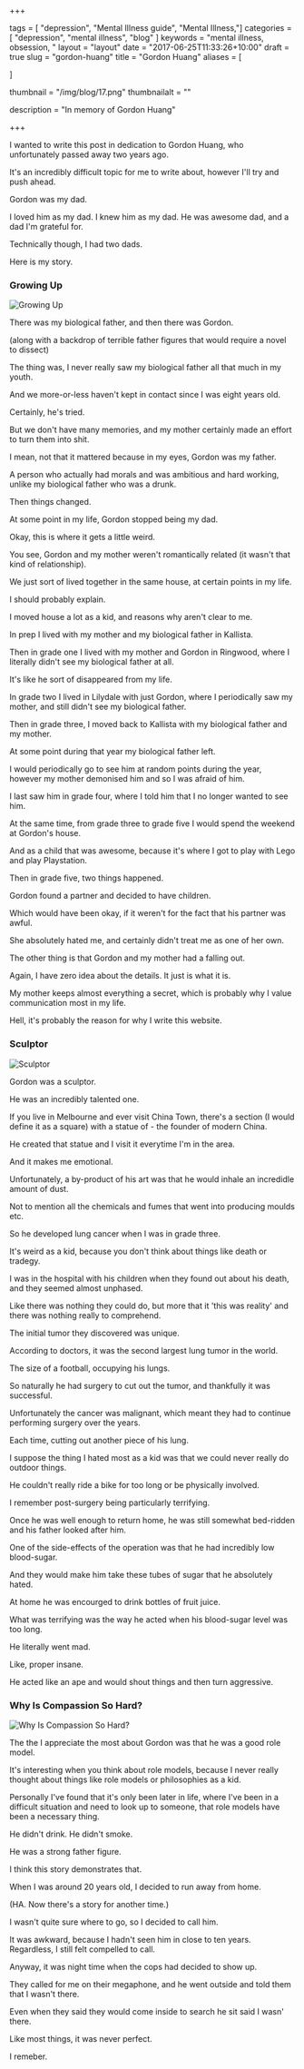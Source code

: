 +++

tags = [ "depression", "Mental Illness guide", "Mental Illness,"]
categories = [ "depression", "mental illness", "blog" ]
keywords = "mental illness, obsession, " 
layout = "layout"
date = "2017-06-25T11:33:26+10:00"
draft = true
slug = "gordon-huang"
title = "Gordon Huang"
aliases = [

]

thumbnail = "/img/blog/17.png"
thumbnailalt = ""

description = "In memory of Gordon Huang"

+++

<!-- 
On growing Up With Two Fathers
-->

I wanted to write this post in dedication to Gordon Huang, who unfortunately passed away two years ago. 

It's an incredibly difficult topic for me to write about, however I'll try and push ahead. 

Gordon was my dad. 

I loved him as my dad. I knew him as my dad. He was awesome dad, and a dad I'm grateful for.

Technically though, I had two dads.

Here is my story.


### Growing Up

![Growing Up](/img/blog/17-01.png)


There was my biological father, and then there was Gordon. 

(along with a backdrop of terrible father figures that would require a novel to dissect)

The thing was, I never really saw my biological father all that much in my youth.

And we more-or-less haven't kept in contact since I was eight years old. 

Certainly, he's tried. 

But we don't have many memories, and my mother certainly made an effort to turn them into shit.

I mean, not that it mattered because in my eyes, Gordon was my father. 

A person who actually had morals and was ambitious and hard working, unlike my biological father who was a drunk.

Then things changed.

At some point in my life, Gordon stopped being my dad. 

Okay, this is where it gets a little weird. 

You see, Gordon and my mother weren't romantically related (it wasn't that kind of relationship).

We just sort of lived together in the same house, at certain points in my life. 

I should probably explain. 

I moved house a lot as a kid, and reasons why aren't clear to me. 

In prep I lived with my mother and my biological father in Kallista.

Then in grade one I lived with my mother and Gordon in Ringwood, where I literally didn't see my biological father at all. 

It's like he sort of disappeared from my life. 

In grade two I lived in Lilydale with just Gordon, where I periodically saw my mother, and still didn't see my biological father. 

Then in grade three, I moved back to Kallista with my biological father and my mother.

At some point during that year my biological father left.

I would periodically go to see him at random points during the year, however my mother demonised him and so I was afraid of him. 

I last saw him in grade four, where I told him that I no longer wanted to see him.

At the same time, from grade three to grade five I would spend the weekend at Gordon's house.

And as a child that was awesome, because it's where I got to play with Lego and play Playstation. 

Then in grade five, two things happened. 

Gordon found a partner and decided to have children. 

Which would have been okay, if it weren't for the fact that his partner was awful.

She absolutely hated me, and certainly didn't treat me as one of her own.  

The other thing is that Gordon and my mother had a falling out. 

Again, I have zero idea about the details. It just is what it is. 

My mother keeps almost everything a secret, which is probably why I value communication most in my life. 

Hell, it's probably the reason for why I write this website. 

### Sculptor

![Sculptor](/img/blog/17-02.png)

Gordon was a sculptor. 

He was an incredibly talented one. 

If you live in Melbourne and ever visit China Town, there's a section (I would define it as a square) with a statue of    - the founder of modern China. 

He created that statue and I visit it everytime I'm in the area. 

And it makes me emotional. 

Unfortunately, a by-product of his art was that he would inhale an incredidle amount of dust.

Not to mention all the chemicals and fumes that went into producing moulds etc. 

So he developed lung cancer when I was in grade three.

It's weird as a kid, because you don't think about things like death or tradegy. 

I was in the hospital with his children when they found out about his death, and they seemed almost unphased. 

Like there was nothing they could do, but more that it 'this was reality' and there was nothing really to comprehend.

The initial tumor they discovered was unique.

According to doctors, it was the second largest lung tumor in the world. 

The size of a football, occupying his lungs.

So naturally he had surgery to cut out the tumor, and thankfully it was successful.

Unfortunately the cancer was malignant, which meant they had to continue performing surgery over the years.

Each time, cutting out another piece of his lung.

I suppose the thing I hated most as a kid was that we could never really do outdoor things.

He couldn't really ride a bike for too long or be physically involved. 

I remember post-surgery being particularly terrifying. 

Once he was well enough to return home, he was still somewhat bed-ridden and his father looked after him. 

One of the side-effects of the operation was that he had incredibly low blood-sugar.

And they would make him take these tubes of sugar that he absolutely hated. 

At home he was encourged to drink bottles of fruit juice.

What was terrifying was the way he acted when his blood-sugar level was too long. 

He literally went mad. 

Like, proper insane. 

He acted like an ape and would shout things and then turn aggressive. 

### Why Is Compassion So Hard? 

![Why Is Compassion So Hard?](/img/blog/17-01.png)

The the I appreciate the most about Gordon was that he was a good role model. 

It's interesting when you think about role models, because I never really thought about things like role models or philosophies as a kid. 

Personally I've found that it's only been later in life, where I've been in a difficult situation and need to look up to someone, that role models have been a necessary thing. 

He didn't drink. He didn't smoke.

He was a strong father figure.

I think this story demonstrates that. 

When I was around 20 years old, I decided to run away from home.

(HA. Now there's a story for another time.)

I wasn't quite sure where to go, so I decided to call him. 

It was awkward, because I hadn't seen him in close to ten years. Regardless, I still felt compelled to call. 

Anyway, it was night time when the cops had decided to show up. 

They called for me on their megaphone, and he went outside and told them that I wasn't there. 

Even when they said they would come inside to search he sit said I wasn' there. 







Like most things, it was never perfect.

I remeber. 








